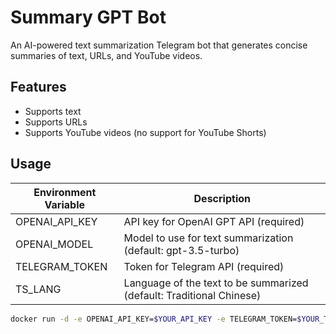 # Summary GPT Bot

An AI-powered text summarization Telegram bot that generates concise summaries of text, URLs, and YouTube videos.

## Features

- Supports text
- Supports URLs
- Supports YouTube videos (no support for YouTube Shorts)

## Usage

| Environment Variable | Description |
|----------------------|-------------|
| OPENAI_API_KEY       | API key for OpenAI GPT API (required) |
| OPENAI_MODEL         | Model to use for text summarization (default: gpt-3.5-turbo) |
| TELEGRAM_TOKEN       | Token for Telegram API (required) |
| TS_LANG              | Language of the text to be summarized (default: Traditional Chinese) |


```sh
docker run -d -e OPENAI_API_KEY=$YOUR_API_KEY -e TELEGRAM_TOKEN=$YOUR_TOKEN -e TS_LANG=$YOUR_LANGUAGE tonypai/summary-gpt-bot
```
